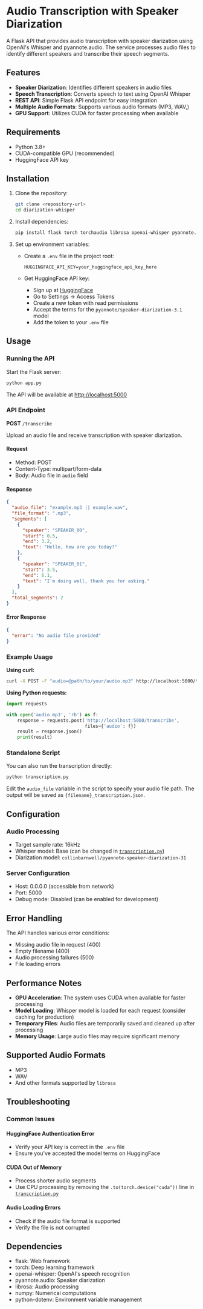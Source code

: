 # Audio Transcription with Speaker Diarization

A Flask API that provides audio transcription with speaker diarization using OpenAI's Whisper and pyannote.audio. The service processes audio files to identify different speakers and transcribe their speech segments.

## Features

- **Speaker Diarization**: Identifies different speakers in audio files
- **Speech Transcription**: Converts speech to text using OpenAI Whisper
- **REST API**: Simple Flask API endpoint for easy integration
- **Multiple Audio Formats**: Supports various audio formats (MP3, WAV,)
- **GPU Support**: Utilizes CUDA for faster processing when available

## Requirements

- Python 3.8+
- CUDA-compatible GPU (recommended)
- HuggingFace API key

## Installation

1. Clone the repository:

    ```bash
    git clone <repository-url>
    cd diarization-whisper
    ```

2. Install dependencies:

    ```bash
    pip install flask torch torchaudio librosa openai-whisper pyannote.audio python-dotenv numpy
    ```

3. Set up environment variables:

    - Create a `.env` file in the project root:

      ```
      HUGGINGFACE_API_KEY=your_huggingface_api_key_here
      ```

    - Get HuggingFace API key:
      - Sign up at [HuggingFace](https://huggingface.co/)
      - Go to Settings → Access Tokens
      - Create a new token with read permissions
      - Accept the terms for the `pyannote/speaker-diarization-3.1` model
      - Add the token to your `.env` file

## Usage

### Running the API

Start the Flask server:

```bash
python app.py
```

The API will be available at [http://localhost:5000](http://localhost:5000)

### API Endpoint

**POST** `/transcribe`

Upload an audio file and receive transcription with speaker diarization.

#### Request

- Method: POST
- Content-Type: multipart/form-data
- Body: Audio file in `audio` field

#### Response

```json
{
  "audio_file": "example.mp3 || example.wav",
  "file_format": ".mp3",
  "segments": [
    {
      "speaker": "SPEAKER_00",
      "start": 0.5,
      "end": 3.2,
      "text": "Hello, how are you today?"
    },
    {
      "speaker": "SPEAKER_01",
      "start": 3.5,
      "end": 6.1,
      "text": "I'm doing well, thank you for asking."
    }
  ],
  "total_segments": 2
}
```

#### Error Response

```json
{
  "error": "No audio file provided"
}
```

### Example Usage

**Using curl:**

```bash
curl -X POST -F "audio=@path/to/your/audio.mp3" http://localhost:5000/transcribe
```

**Using Python requests:**

```python
import requests

with open('audio.mp3', 'rb') as f:
    response = requests.post('http://localhost:5000/transcribe',
                             files={'audio': f})
    result = response.json()
    print(result)
```

### Standalone Script

You can also run the transcription directly:

```bash
python transcription.py
```

Edit the `audio_file` variable in the script to specify your audio file path. The output will be saved as `{filename}_transcription.json`.

## Configuration

### Audio Processing

- Target sample rate: 16kHz
- Whisper model: Base (can be changed in [`transcription.py`](transcription.py))
- Diarization model: `collinbarnwell/pyannote-speaker-diarization-31`

### Server Configuration

- Host: 0.0.0.0 (accessible from network)
- Port: 5000
- Debug mode: Disabled (can be enabled for development)

## Error Handling

The API handles various error conditions:

- Missing audio file in request (400)
- Empty filename (400)
- Audio processing failures (500)
- File loading errors

## Performance Notes

- **GPU Acceleration**: The system uses CUDA when available for faster processing
- **Model Loading**: Whisper model is loaded for each request (consider caching for production)
- **Temporary Files**: Audio files are temporarily saved and cleaned up after processing
- **Memory Usage**: Large audio files may require significant memory

## Supported Audio Formats

- MP3
- WAV
- And other formats supported by `librosa`

## Troubleshooting

### Common Issues

#### HuggingFace Authentication Error

- Verify your API key is correct in the `.env` file
- Ensure you've accepted the model terms on HuggingFace

#### CUDA Out of Memory

- Process shorter audio segments
- Use CPU processing by removing the `.to(torch.device("cuda"))` line in [`transcription.py`](transcription.py)

#### Audio Loading Errors

- Check if the audio file format is supported
- Verify the file is not corrupted

## Dependencies

- flask: Web framework
- torch: Deep learning framework
- openai-whisper: OpenAI's speech recognition
- pyannote.audio: Speaker diarization
- librosa: Audio processing
- numpy: Numerical computations
- python-dotenv: Environment variable management